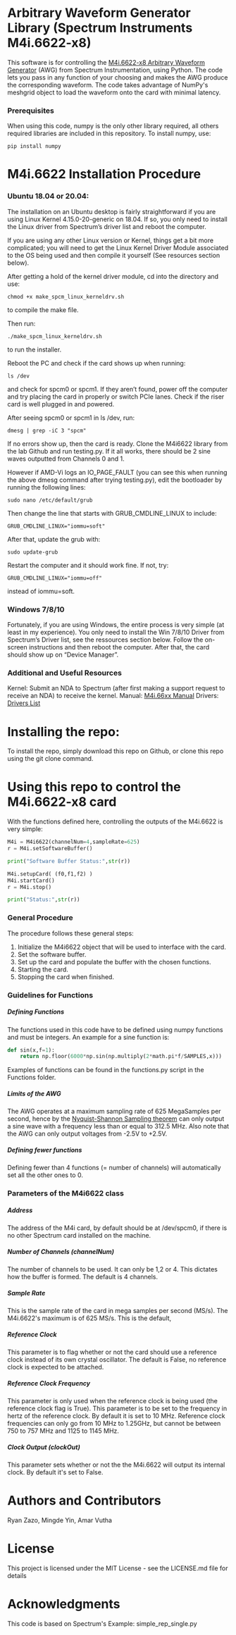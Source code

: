 # Arbitrary Waveform Generator Library (Spectrum Instruments M4i.6622-x8) 
This software is for controlling the [M4i.6622-x8 Arbitrary Waveform Generator](https://spectrum-instrumentation.com/en/m4i6622-x8) (AWG) from Spectrum Instrumentation, using Python. The code lets you pass in any function of your choosing and makes the AWG produce the corresponding waveform. The code takes advantage of NumPy's meshgrid object to load the waveform onto the card with minimal latency.

### Prerequisites
When using this code, numpy is the only other library required, all others required libraries are included in this repository. To install numpy, use:
```
pip install numpy
```

# M4i.6622 Installation Procedure
### Ubuntu 18.04 or 20.04:
The installation on an Ubuntu desktop is fairly straightforward if you are using Linux Kernel 4.15.0-20-generic on 18.04. If so, you only need to install the Linux driver from Spectrum’s driver list and reboot the computer.

If you are using any other Linux version or Kernel, things get a bit more complicated; you will need to get the Linux Kernel Driver Module associated to the OS being used and then compile it yourself (See resources section below).

After getting a hold of the kernel driver module, cd into the directory and use:
```
chmod +x make_spcm_linux_kerneldrv.sh 
```
to compile the make file.

Then run:
``` 
./make_spcm_linux_kerneldrv.sh
```
to run the installer.

Reboot the PC and check if the card shows up when running:
```
ls /dev
```
and check for spcm0 or spcm1. If they aren’t found, power off the computer and try placing the card in properly or switch PCIe lanes. Check if the riser card is well plugged in and powered.

After seeing spcm0 or spcm1 in ls /dev, run:
```
dmesg | grep -iC 3 "spcm"
```
If no errors show up, then the card is ready. Clone the M4i6622 library from the lab Github and run testing.py. If it all works, there should be 2 sine waves outputted from Channels 0 and 1.

However if AMD-Vi logs an IO_PAGE_FAULT (you can see this when running the above dmesg command after trying testing.py), edit the bootloader by running the following lines:
```
sudo nano /etc/default/grub
```
Then change the line that starts with GRUB_CMDLINE_LINUX to include:
```
GRUB_CMDLINE_LINUX="iommu=soft"
```
After that, update the grub with:
```
sudo update-grub
```
Restart the computer and it should work fine. If not, try:
```
GRUB_CMDLINE_LINUX="iommu=off"
```
instead of iommu=soft.

### Windows 7/8/10
Fortunately, if you are using Windows, the entire process is very simple (at least in my experience). You only need to install the Win 7/8/10 Driver from Spectrum’s Driver list, see the ressources section below. Follow the on-screen instructions and then reboot the computer. After that, the card should show up on “Device Manager”.

### Additional and Useful Resources
Kernel: Submit an NDA to Spectrum (after first making a support request to receive an NDA) to receive the kernel.
Manual: [M4i.66xx Manual](https://spectrum-instrumentation.com/sites/default/files/download/m4i_m4x_66xx_manual_english.pdf)
Drivers: [Drivers List](https://spectrum-instrumentation.com/en/downloads/drivers)

# Installing the repo:
To install the repo, simply download this repo on Github, or clone this repo using the git clone command.

# Using this repo to control the M4i.6622-x8 card
With the functions defined here, controlling the outputs of the M4i.6622 is very simple:

```python
M4i = M4i6622(channelNum=4,sampleRate=625)
r = M4i.setSoftwareBuffer()

print("Software Buffer Status:",str(r))

M4i.setupCard( (f0,f1,f2) )
M4i.startCard()
r = M4i.stop()

print("Status:",str(r))
```
### General Procedure
The procedure follows these general steps:
1. Initialize the M4i6622 object that will be used to interface with the card.
2. Set the software buffer.
3. Set up the card and populate the buffer with the chosen functions.
4. Starting the card.
5. Stopping the card when finished.

### Guidelines for Functions

##### Defining Functions
The functions used in this code have to be defined using numpy functions and must be integers. An example for a sine function is:
``` python
def sin(x,f=1):
    return np.floor(6000*np.sin(np.multiply(2*math.pi*f/SAMPLES,x)))
```
Examples of functions can be found in the functions.py script in the Functions folder.

##### Limits of the AWG
The AWG operates at a maximum sampling rate of 625 MegaSamples per second, hence by the [Nyquist-Shannon Sampling theorem](https://en.wikipedia.org/wiki/Nyquist%E2%80%93Shannon_sampling_theorem) can only output a sine wave with a frequency less than or equal to 312.5 MHz. Also note that the AWG can only output voltages from -2.5V to +2.5V.

##### Defining fewer functions
Defining fewer than 4 functions (= number of channels) will automatically set all the other ones to 0.

### Parameters of the M4i6622 class

##### Address
The address of the M4i card, by default should be at /dev/spcm0, if there is no other Spectrum card installed on the machine.

##### Number of Channels (channelNum)
The number of channels to be used. It can only be 1,2 or 4. This dictates how the buffer is formed. The default is 4 channels.

##### Sample Rate
This is the sample rate of the card in mega samples per second (MS/s). The M4i.6622's maximum is of 625 MS/s. This is the default,

##### Reference Clock
This parameter is to flag whether or not the card should use a reference clock instead of its own crystal oscillator. The default is False, no reference clock is expected to be attached. 

##### Reference Clock Frequency
This parameter is only used when the reference clock is being used (the reference clock flag is True). This parameter is to be set to the frequency in hertz of the reference clock. By default it is set to 10 MHz. Reference clock frequencies can only go from 10 MHz to 1.25GHz, but cannot be between 750 to 757 MHz and 1125 to 1145 MHz.

##### Clock Output (clockOut)
This parameter sets whether or not the the M4i.6622 will output its internal clock. By default it's set to False.

# Authors and Contributors
Ryan Zazo, Mingde Yin, Amar Vutha

# License
This project is licensed under the MIT License - see the LICENSE.md file for details

# Acknowledgments
This code is based on Spectrum's Example: simple_rep_single.py
